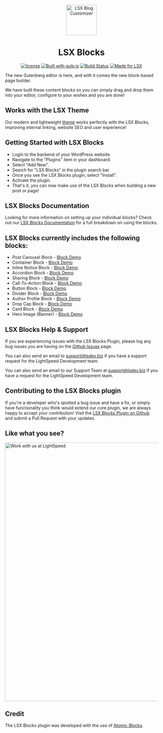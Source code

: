 <p align="center"><a target="_blank" href="https://lsx.lsdev.biz/"><img width="100px;" src="https://lsx.lsdev.biz/wp-content/uploads/2019/02/icon-blocks-usp1.svg" alt="LSX Blog Customizer"></a>
</p>
<h1 align="center">LSX Blocks</h1>
<p align="center">
	<a href="https://www.gnu.org/licenses/gpl-3.0.en.html"><img src="https://poser.pugx.org/woocommerce/woocommerce/license" alt="license"></a> 
    <a href="http://gulpjs.com/"><img src="https://img.shields.io/badge/built%20with-gulp.js-green.svg" alt="Built with gulp.js"></a> 
    <a href="https://travis-ci.org/lightspeeddevelopment/lsx-blocks/"><img src="https://travis-ci.org/lightspeeddevelopment/lsx-blocks.svg?branch=master" alt="Build Status"></a>
    <a href="https://lsx.lsdev.biz/"><img src="https://lsx.lsdev.biz/wp-content/uploads/2019/06/Designed-for-LSX-Theme-blue.png" alt="Made for LSX"></a>
</p>

The new Gutenberg editor is here, and with it comes the new block-based page builder. 

We have built these content blocks so you can simply drag and drop them into your editor, configure to your wishes and you are done!

## Works with the LSX Theme
Our modern and lightweight [theme](https://lsx.lsdev.biz/) works perfectly with the LSX Blocks, improving internal linking, website SEO and user experience! 

## Getting Started with LSX Blocks 

* Login to the backend of your WordPress website.
* Navigate to the "Plugins" item in your dashboard.
* Select "Add New".
* Search for "LSX Blocks" in the plugin search bar.
* Once you see the LSX Blocks plugin, select "Install".
* Activate the plugin. 
* That's it, you can now make use of the LSX Blocks when building a new post or page! 

## LSX Blocks Documentation

Looking for more information on setting up your individual blocks? Check out our [LSX Blocks Documentation](https://lsx.lsdev.biz/documentation/blocks/) for a full breakdown on using the blocks.

## LSX Blocks currently includes the following blocks:

* Post Carousel Block - [Block Demo](https://lsx.lsdev.biz/blocks/lsx-post-carousel-block/)
* Container Block - [Block Demo](https://lsx.lsdev.biz/blocks/container-block/)
* Inline Notice Block - [Block Demo](https://lsx.lsdev.biz/blocks/inline-notice/)
* Accordion Block - [Block Demo](https://lsx.lsdev.biz/blocks/accordion-block/)
* Sharing Block - [Block Demo](https://lsx.lsdev.biz/blocks/sharing-block/)
* Call-To-Action Block - [Block Demo](https://lsx.lsdev.biz/blocks/cta-block/)
* Button Block - [Block Demo](https://lsx.lsdev.biz/blocks/button-block/)
* Divider Block - [Block Demo](https://lsx.lsdev.biz/blocks/divider-block/)
* Author Profile Block - [Block Demo](https://lsx.lsdev.biz/blocks/author-profile/)
* Drop Cap Block - [Block Demo](https://lsx.lsdev.biz/blocks/drop-cap-block/)
* Card Block - [Block Demo](https://lsx.lsdev.biz/blocks/card-block/)
* Hero Image (Banner) - [Block Demo](https://lsx.lsdev.biz/blocks/hero-block/)

## LSX Blocks Help & Support  

If you are experiencing issues with the LSX Blocks Plugin, please log any bug issues you are having on the [Github Issues](https://github.com/lightspeeddevelopment/lsx-blocks/issues) page.

You can also send an email to support@lsdev.biz if you have a support request for the LightSpeed Development team.


You can also send an email to our Support Team at [support@lsdev.biz](mailto:support@lsdev.biz) if you have a request for the LightSpeed Development team.

## Contributing to the LSX Blocks plugin 

If you're a developer who's spotted a bug issue and have a fix, or simply have functionality you think would extend our core plugin, we are always happy to accept your contribution! Visit the [LSX Blocks Plugin on Github](https://github.com/lightspeeddevelopment/lsx-blocks/) and submit a Pull Request with your updates.

## Like what you see?
<a href="https://www.lsdev.biz/contact/"><img src="https://www.lsdev.biz/wp-content/uploads/2020/02/work-with-lightspeed.png" width="850" alt="Work with us at LightSpeed"></a>

## Credit

The LSX Blocks plugin was developed with the use of [Atomic Blocks](https://atomicblocks.com).

